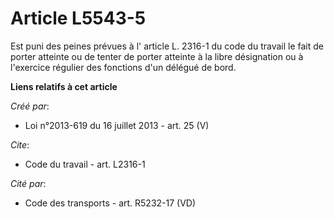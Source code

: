 # Article L5543-5

Est puni des peines prévues à l'
article L. 2316-1 du code du travail
le fait de porter atteinte ou de tenter de porter atteinte à la libre désignation ou à l'exercice régulier des fonctions d'un
délégué de bord.

**Liens relatifs à cet article**

_Créé par_:

  - Loi n°2013-619 du 16 juillet 2013 - art. 25 (V)

_Cite_:

  - Code du travail - art. L2316-1

_Cité par_:

  - Code des transports - art. R5232-17 (VD)
